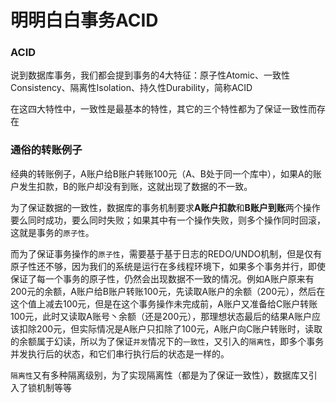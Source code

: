 
明明白白事务ACID
=====


### ACID

说到数据库事务，我们都会提到事务的4大特征：原子性Atomic、一致性Consistency、隔离性Isolation、持久性Durability，简称ACID

在这四大特性中，一致性是最基本的特性，其它的三个特性都为了保证一致性而存在

### 通俗的转账例子

经典的转账例子，A账户给B账户转账100元（A、B处于同一个库中），如果A的账户发生扣款，B的账户却没有到账，这就出现了数据的不一致。

为了保证数据的一致性，数据库的事务机制要求**A账户扣款**和**B账户到账**两个操作要么同时成功，要么同时失败；如果其中有一个操作失败，则多个操作同时回滚，这就是事务的`原子性`。

而为了保证事务操作的`原子性`，需要基于基于日志的REDO/UNDO机制，但是仅有原子性还不够，因为我们的系统是运行在多线程环境下，如果多个事务并行，即使保证了每一个事务的原子性，仍然会出现数据不一致的情况。例如A账户原来有200元的余额，A账户给B账户转账100元，先读取A账户的余额（200元），然后在这个值上减去100元，但是在这个事务操作未完成前，A账户又准备给C账户转账100元，此时又读取A账号丶余额（还是200元），那理想状态最后的结果A账户应该扣除200元，但实际情况是A账户只扣除了100元，A账户向C账户转账时，读取的余额属于幻读，所以为了保证`并发`情况下的`一致性`，又引入的`隔离性`，即多个事务并发执行后的状态，和它们串行执行后的状态是一样的。

`隔离性`又有多种隔离级别，为了实现隔离性（都是为了保证一致性），数据库又引入了锁机制等等

